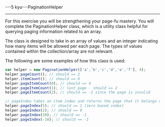---5 kyu---PaginationHelper

------

For this exercise you will be strengthening your page-fu mastery. You will complete the PaginationHelper class, which is a utility class helpful for querying paging information related to an array.

The class is designed to take in an array of values and an integer indicating how many items will be allowed per each page. The types of values contained within the collection/array are not relevant.

The following are some examples of how this class is used:
```js
var helper = new PaginationHelper(['a','b','c','d','e','f'], 4);
helper.pageCount(); // should == 2
helper.itemCount(); // should == 6
helper.pageItemCount(0); // should == 4
helper.pageItemCount(1); // last page - should == 2
helper.pageItemCount(2); // should == -1 since the page is invalid

// pageIndex takes an item index and returns the page that it belongs on
helper.pageIndex(5); // should == 1 (zero based index)
helper.pageIndex(2); // should == 0
helper.pageIndex(20); // should == -1
helper.pageIndex(-10); // should == -1
